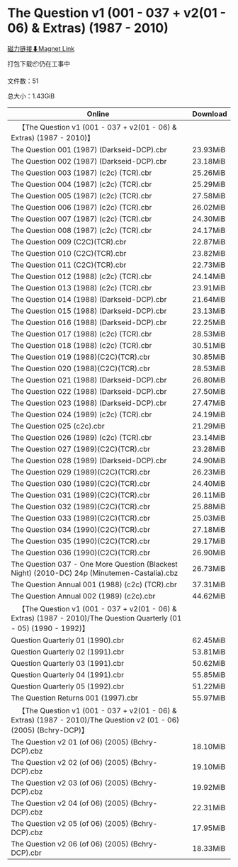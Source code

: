 # The Question v1 (001 - 037 + v2(01 - 06) & Extras) (1987 - 2010)

[磁力链接⬇Magnet Link](magnet:?xt=urn:btih:f431715a89e9bc2d4b040c3dbb3dba0198f2c454&dn=The%20Question%20v1%20%28001%20-%20037%20%2B%20v2%2801%20-%2006%29%20%26%20Extras%29%20%281987%20-%202010%29)

打包下载📦仍在工事中

文件数：51

总大小：1.43GiB

Online | Download
--- | ---
&emsp;【The Question v1 (001 - 037 + v2(01 - 06) & Extras) (1987 - 2010)】 | 
The Question 001 (1987) (Darkseid-DCP).cbr | 23.93MiB
The Question 002 (1987) (Darkseid-DCP).cbr | 23.18MiB
The Question 003 (1987) (c2c) (TCR).cbr | 25.26MiB
The Question 004 (1987) (c2c) (TCR).cbr | 25.29MiB
The Question 005 (1987) (c2c) (TCR).cbr | 27.58MiB
The Question 006 (1987) (c2c) (TCR).cbr | 26.02MiB
The Question 007 (1987) (c2c) (TCR).cbr | 24.30MiB
The Question 008 (1987) (c2c) (TCR).cbr | 24.17MiB
The Question 009 (C2C)(TCR).cbr | 22.87MiB
The Question 010 (C2C)(TCR).cbr | 23.82MiB
The Question 011 (C2C)(TCR).cbr | 22.73MiB
The Question 012 (1988) (c2c) (TCR).cbr | 24.14MiB
The Question 013 (1988) (c2c) (TCR).cbr | 23.91MiB
The Question 014 (1988) (Darkseid-DCP).cbr | 21.64MiB
The Question 015 (1988) (Darkseid-DCP).cbr | 23.13MiB
The Question 016 (1988) (Darkseid-DCP).cbr | 22.25MiB
The Question 017 (1988) (c2c) (TCR).cbr | 28.53MiB
The Question 018 (1988) (c2c) (TCR).cbr | 30.51MiB
The Question 019 (1988)(C2C)(TCR).cbr | 30.85MiB
The Question 020 (1988)(C2C)(TCR).cbr | 28.53MiB
The Question 021 (1988) (Darkseid-DCP).cbr | 26.80MiB
The Question 022 (1988) (Darkseid-DCP).cbr | 27.50MiB
The Question 023 (1988) (Darkseid-DCP).cbr | 27.47MiB
The Question 024 (1989) (c2c) (TCR).cbr | 24.19MiB
The Question 025 (c2c).cbr | 21.29MiB
The Question 026 (1989) (c2c) (TCR).cbr | 23.14MiB
The Question 027 (1989)(C2C)(TCR).cbr | 23.28MiB
The Question 028 (1989) (Darkseid-DCP).cbr | 24.90MiB
The Question 029 (1989)(C2C)(TCR).cbr | 26.23MiB
The Question 030 (1989)(C2C)(TCR).cbr | 24.40MiB
The Question 031 (1989)(C2C)(TCR).cbr | 26.11MiB
The Question 032 (1989)(C2C)(TCR).cbr | 25.88MiB
The Question 033 (1989)(C2C)(TCR).cbr | 25.03MiB
The Question 034 (1990)(C2C)(TCR).cbr | 27.18MiB
The Question 035 (1990)(C2C)(TCR).cbr | 29.17MiB
The Question 036 (1990)(C2C)(TCR).cbr | 26.90MiB
The Question 037 - One More Question (Blackest Night) (2010-DC) 24p (Minutemen-Castalia).cbz | 26.73MiB
The Question Annual 001 (1988) (c2c) (TCR).cbr | 37.31MiB
The Question Annual 002 (1989) (c2c).cbr | 44.62MiB
&emsp;【The Question v1 (001 - 037 + v2(01 - 06) & Extras) (1987 - 2010)/The Question Quarterly (01 - 05) (1990 - 1992)】 | 
Question Quarterly 01 (1990).cbr | 62.45MiB
Question Quarterly 02 (1991).cbr | 53.81MiB
Question Quarterly 03 (1991).cbr | 50.62MiB
Question Quarterly 04 (1991).cbr | 55.85MiB
Question Quarterly 05 (1992).cbr | 51.22MiB
The Question Returns 001 (1997).cbr | 55.97MiB
&emsp;【The Question v1 (001 - 037 + v2(01 - 06) & Extras) (1987 - 2010)/The Question v2 (01 - 06) (2005) (Bchry-DCP)】 | 
The Question v2 01 (of 06) (2005) (Bchry-DCP).cbz | 18.10MiB
The Question v2 02 (of 06) (2005) (Bchry-DCP).cbz | 19.10MiB
The Question v2 03 (of 06) (2005) (Bchry-DCP).cbz | 19.92MiB
The Question v2 04 (of 06) (2005) (Bchry-DCP).cbz | 22.31MiB
The Question v2 05 (of 06) (2005) (Bchry-DCP).cbz | 17.95MiB
The Question v2 06 (of 06) (2005) (Bchry-DCP).cbr | 18.33MiB